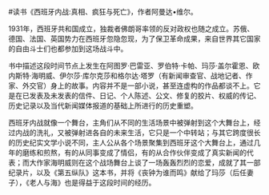 \#读书《西班牙内战:真相、疯狂与死亡》，作者阿曼达•维尔。

1931年，西班牙共和国成立，独裁者佛朗哥率领的反对政权也随之成立。苏俄、德国、法国、英国势力在西班牙忽隐忽现，为了保卫革命成果，来自世界其它国家的自由斗士们也都参加到这场战斗中。

书中描述这段时间节点上发生在阿图罗·巴雷亚、罗伯特·卡帕、玛莎·盖尔霍恩、欧内斯特·海明威、伊尔莎·库尔克莎和格尔达·塔罗（有新闻审查官、战地记者、作家、外交官）身上的故事。内容并不是一部小说，甚至连虚构的作品都谈不上。它是在已发表及未发表的信件、日记、个人陈述、公文、修复的胶片、权威的传记、历史记录以及当代新闻媒体报道的基础上所进行的历史重塑。

西班牙内战就像一个舞台，主角们从不同的生活场景中被弹射到这个大舞台上，经过内战的洗礼，又被弹射进各自的未来生活，它只是一个中转站；与其它跨度很长的历史纪实文学小说不同，主人公从各个场景聚集到西班牙这个大舞台上，通过几年的磨练和煎熬，有的从同事变成了情侣，有的从合作伙伴变成了真实新闻的代表；而大作家海明威则在这个战场舞台上谈了一场轰轰烈烈的恋爱，成就了其一部纪录片，以及《第五纵队》这本书，并将《丧钟为谁而鸣》献给了玛莎（后任妻子），《老人与海》也是得益于这段时间的经历。
